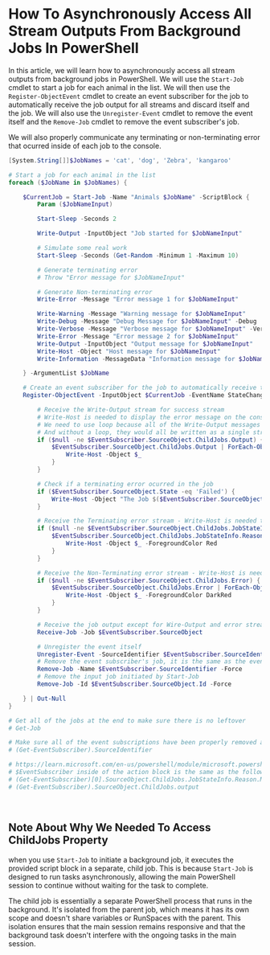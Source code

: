 # How To Asynchronously Access All Stream Outputs From Background Jobs In PowerShell

In this article, we will learn how to asynchronously access all stream outputs from background jobs in PowerShell. We will use the `Start-Job` cmdlet to start a job for each animal in the list. We will then use the `Register-ObjectEvent` cmdlet to create an event subscriber for the job to automatically receive the job output for all streams and discard itself and the job. We will also use the `Unregister-Event` cmdlet to remove the event itself and the `Remove-Job` cmdlet to remove the event subscriber's job.

We will also properly communicate any terminating or non-terminating error that ocurred inside of each job to the console.

```powershell
[System.String[]]$JobNames = 'cat', 'dog', 'Zebra', 'kangaroo'

# Start a job for each animal in the list
foreach ($JobName in $JobNames) {

    $CurrentJob = Start-Job -Name "Animals $JobName" -ScriptBlock {
        Param ($JobNameInput)

        Start-Sleep -Seconds 2

        Write-Output -InputObject "Job started for $JobNameInput"

        # Simulate some real work
        Start-Sleep -Seconds (Get-Random -Minimum 1 -Maximum 10)

        # Generate terminating error
        # Throw "Error message for $JobNameInput"

        # Generate Non-terminating error
        Write-Error -Message "Error message 1 for $JobNameInput"

        Write-Warning -Message "Warning message for $JobNameInput"
        Write-Debug -Message "Debug Message for $JobNameInput" -Debug
        Write-Verbose -Message "Verbose message for $JobNameInput" -Verbose
        Write-Error -Message "Error message 2 for $JobNameInput"
        Write-Output -InputObject "Output message for $JobNameInput"
        Write-Host -Object "Host message for $JobNameInput"
        Write-Information -MessageData "Information message for $JobNameInput"

    } -ArgumentList $JobName

    # Create an event subscriber for the job to automatically receive the job output for all streams and discard itself and the job
    Register-ObjectEvent -InputObject $CurrentJob -EventName StateChanged -Action {

        # Receive the Write-Output stream for success stream
        # Write-Host is needed to display the error message on the console
        # We need to use loop because all of the Write-Output messages are stored in the ChildJobs.Output property
        # And without a loop, they would all be written as a single string on in one line
        if ($null -ne $EventSubscriber.SourceObject.ChildJobs.Output) {
            $EventSubscriber.SourceObject.ChildJobs.Output | ForEach-Object -Process {
                Write-Host -Object $_
            }
        }

        # Check if a terminating error ocurred in the job
        if ($EventSubscriber.SourceObject.State -eq 'Failed') {
            Write-Host -Object "The Job $($EventSubscriber.SourceObject.Name) Failed" -ForegroundColor Red
        }

        # Receive the Terminating error stream - Write-Host is needed to display the error message on the console
        if ($null -ne $EventSubscriber.SourceObject.ChildJobs.JobStateInfo.Reason.Message) {
            $EventSubscriber.SourceObject.ChildJobs.JobStateInfo.Reason.Message | ForEach-Object -Process {
                Write-Host -Object $_ -ForegroundColor Red
            }
        }

        # Receive the Non-Terminating error stream - Write-Host is needed to display the error message on the console
        if ($null -ne $EventSubscriber.SourceObject.ChildJobs.Error) {
            $EventSubscriber.SourceObject.ChildJobs.Error | ForEach-Object -Process {
                Write-Host -Object $_ -ForegroundColor DarkRed
            }
        }

        # Receive the job output except for Wire-Output and error stream
        Receive-Job -Job $EventSubscriber.SourceObject

        # Unregister the event itself
        Unregister-Event -SourceIdentifier $EventSubscriber.SourceIdentifier -Force
        # Remove the event subscriber's job, it is the same as the event subscriber's SourceIdentifier
        Remove-Job -Name $EventSubscriber.SourceIdentifier -Force
        # Remove the input job initiated by Start-Job
        Remove-Job -Id $EventSubscriber.SourceObject.Id -Force

    } | Out-Null
}

# Get all of the jobs at the end to make sure there is no leftover
# Get-Job

# Make sure all of the event subscriptions have been properly removed at the end
# (Get-EventSubscriber).SourceIdentifier

# https://learn.microsoft.com/en-us/powershell/module/microsoft.powershell.core/about/about_automatic_variables#eventsubscriber
# $EventSubscriber inside of the action block is the same as the following objects
# (Get-EventSubscriber)[0].SourceObject.ChildJobs.JobStateInfo.Reason.Message
# (Get-EventSubscriber).SourceObject.ChildJobs.output
```

<br>

## Note About Why We Needed To Access ChildJobs Property

when you use `Start-Job` to initiate a background job, it executes the provided script block in a separate, child job. This is because `Start-Job` is designed to run tasks asynchronously, allowing the main PowerShell session to continue without waiting for the task to complete.

The child job is essentially a separate PowerShell process that runs in the background. It's isolated from the parent job, which means it has its own scope and doesn't share variables or RunSpaces with the parent. This isolation ensures that the main session remains responsive and that the background task doesn't interfere with the ongoing tasks in the main session.

<br>
